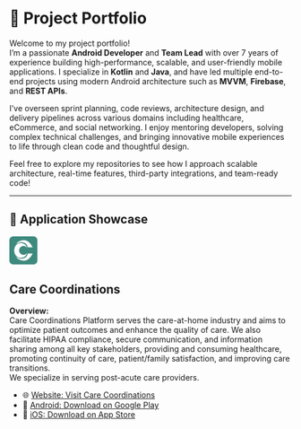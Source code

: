 # 📁 Project Portfolio

Welcome to my project portfolio!  
I’m a passionate **Android Developer** and **Team Lead** with over 7 years of experience building high-performance, scalable, and user-friendly mobile applications. I specialize in **Kotlin** and **Java**, and have led multiple end-to-end projects using modern Android architecture such as **MVVM**, **Firebase**, and **REST APIs**.

I’ve overseen sprint planning, code reviews, architecture design, and delivery pipelines across various domains including healthcare, eCommerce, and social networking. I enjoy mentoring developers, solving complex technical challenges, and bringing innovative mobile experiences to life through clean code and thoughtful design.

Feel free to explore my repositories to see how I approach scalable architecture, real-time features, third-party integrations, and team-ready code!

---

## 📱 Application Showcase

<p align="left">
  <img src="logo.png" alt="Care Coordinations Logo" width="50" />
</p>

## Care Coordinations

**Overview:**  
Care Coordinations Platform serves the care-at-home industry and aims to optimize patient outcomes and enhance the quality of care. We also facilitate HIPAA compliance, secure communication, and information sharing among all key stakeholders, providing and consuming healthcare, promoting continuity of care, patient/family satisfaction, and improving care transitions.  
We specialize in serving post-acute care providers.

- 🌐 [Website: Visit Care Coordinations](https://carecoordinations.com/login)
- 📱 [Android: Download on Google Play](https://play.google.com/store/apps/details?id=chat.homehealth4u.app)
- 🍏 [iOS: Download on App Store](https://play.google.com/store/apps/details?id=chat.homehealth4u.app)

